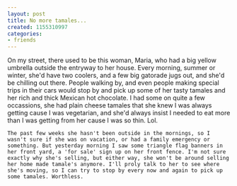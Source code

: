 ```yaml
---
layout: post
title: No more tamales...
created: 1155310997
categories:
- friends
---
```

On my street, there used to be this woman, Maria, who had a big yellow umbrella outside the entryway to her house. Every morning, summer or winter, she'd have two coolers, and a few big gatorade jugs out, and she'd be chilling out there. People walking by, and even people making special trips in their cars would stop by and pick up some of her tasty tamales and her rich and thick Mexican hot chocolate. I had some on quite a few occassions, she had plain cheese tamales that she knew I was always getting cause I was vegetarian, and she'd always insist I needed to eat more than I was getting from her cause I was so thin. Lol.

	The past few weeks she hasn't been outside in the mornings, so I wasn't sure if she was on vacation, or had a family emergency or something. But yesterday morning I saw some triangle flag banners in her front yard, a 'for sale' sign up on her front fence. I'm not sure exactly why she's selling, but either way, she won't be around selling her home made tamale's anymore. I'll proly talk to her to see where she's moving, so I can try to stop by every now and again to pick up some tamales. Worthless.

